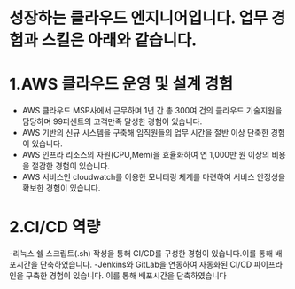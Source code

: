 # 성장하는 클라우드 엔지니어입니다. 업무 경험과 스킬은 아래와 같습니다.

# 1.AWS 클라우드 운영 및 설계 경험
- AWS 클라우드 MSP사에서 근무하며 1년 간 총 300여 건의 클라우드 기술지원을 담당하며 99퍼센트의 고객만족 달성한 경험이 있습니다. 
- AWS 기반의 신규 시스템을 구축해 임직원들의 업무 시간을 절반 이상 단축한 경험이 있습니다. 
- AWS 인프라 리소스의 자원(CPU,Mem)을 효율화하여 연 1,000만 원 이상의 비용을 절감한 경험이 있습니다.
- AWS 서비스인 cloudwatch를 이용한 모니터링 체계를 마련하여 서비스 안정성을 확보한 경험이 있습니다.
# 2.CI/CD 역량
-리눅스 쉘 스크립트(.sh) 작성을 통해 CI/CD를 구성한 경험이 있습니다.이를 통해 배포시간을 단축하였습니다.
-Jenkins와 GitLab을 연동하여 자동화된 CI/CD 파이프라인을 구축한 경험이 있습니다. 이를 통해 배포시간을 단축하였습니다







